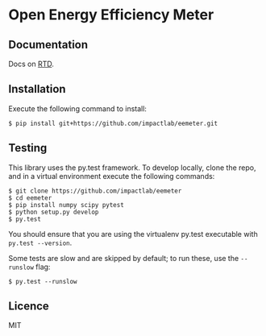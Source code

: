 Open Energy Efficiency Meter
============================

Documentation
-------------

Docs on [RTD](http://eemeter.readthedocs.org/en/latest/).

Installation
------------

Execute the following command to install:

    $ pip install git+https://github.com/impactlab/eemeter.git

Testing
-------

This library uses the py.test framework. To develop locally, clone the repo,
and in a virtual environment execute the following commands:

    $ git clone https://github.com/impactlab/eemeter
    $ cd eemeter
    $ pip install numpy scipy pytest
    $ python setup.py develop
    $ py.test

You should ensure that you are using the virtualenv py.test executable with
`py.test --version`.

Some tests are slow and are skipped by default; to run these, use the `--runslow` flag:

    $ py.test --runslow

Licence
-------

MIT
